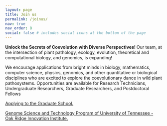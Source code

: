 ```yaml
---
layout: page
title: Join us
permalink: /joinus/
nav: true
nav_order: 8
social: false # includes social icons at the bottom of the page
---
```


<b> Unlock the Secrets of Coevolution with Diverse Perspectives! </b> Our team, at the intersection of plant pathology, ecology, evolution, theoretical and computational biology, and genomics, is expanding! 

We encourage applications from bright minds in biology, mathematics, computer science, physics, genomics, and other quantitative or biological disciplines who are excited to explore the coevolutionary dance in wild plant pathosystems. Opportunities are available for Research Technicians, Undergraduate Researchers, Graduate Researchers, and Postdoctoral Fellows



<a href ='https://gradschool.utk.edu/future-students/office-of-graduate-admissions/applying-to-graduate-school/' target="_blank">Applying to the Graduate School.</a>


<a href = "https://bredesencenter.utk.edu/genome-science/" target="_blank">Genome Science and Technology Program of University of Tennessee - Oak Ridge Innovation Institute. </a>
